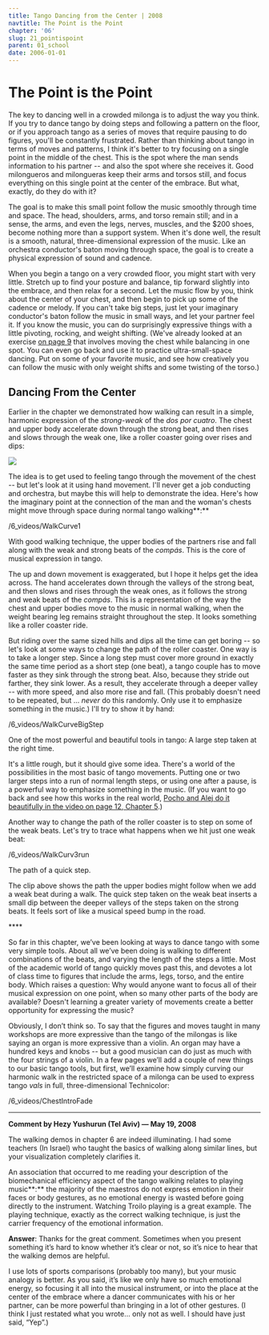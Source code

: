```yaml
---
title: Tango Dancing from the Center | 2008
navtitle: The Point is the Point
chapter: '06'
slug: 21_pointispoint
parent: 01_school
date: 2006-01-01
---
```


# The Point is the Point

The key to dancing well in a crowded milonga is to adjust the way you think. If you try to dance tango by doing steps and following a pattern on the floor, or if you approach tango as a series of moves that require pausing to do figures, you'll be constantly frustrated. Rather than thinking about tango in terms of moves and patterns, I think it's better to try focusing on a single point in the middle of the chest. This is the spot where the man sends information to his partner -- and also the spot where she receives it. Good milongueros and milongueras keep their arms and torsos still, and focus everything on this single point at the center of the embrace. But what, exactly, do they do with it?

The goal is to make this small point follow the music smoothly through time and space. The head, shoulders, arms, and torso remain still; and in a sense, the arms, and even the legs, nerves, muscles, and the $200 shoes, become nothing more than a support system. When it's done well, the result is a smooth, natural, three-dimensional expression of the music. Like an orchestra conductor's baton moving through space, the goal is to create a physical expression of sound and cadence.

When you begin a tango on a very crowded floor, you might start with very little. Stretch up to find your posture and balance, tip forward slightly into the embrace, and then relax for a second. Let the music flow by you, think about the center of your chest, and then begin to pick up some of the cadence or melody. If you can't take big steps, just let your imaginary conductor's baton follow the music in small ways, and let your partner feel it. If you know the music, you can do surprisingly expressive things with a little pivoting, rocking, and weight shifting. (We've already looked at an exercise [on page 9](/06/09_twist) that involves moving the chest while balancing in one spot. You can even go back and use it to practice ultra-small-space dancing. Put on some of your favorite music, and see how creatively you can follow the music with only weight shifts and some twisting of the torso.)

## Dancing From the Center

Earlier in the chapter we demonstrated how walking can result in a simple, harmonic expression of the _strong-weak_ of the _dos por cuatro_. The chest and upper body accelerate down through the strong beat, and then rises and slows through the weak one, like a roller coaster going over rises and dips:

![](/6_pics/strongweakwalkW2.jpg)

The idea is to get used to feeling tango through the movement of the chest -- but let's look at it using hand movement. I'll never get a job conducting and orchestra, but maybe this will help to demonstrate the idea. Here's how the imaginary point at the connection of the man and the woman's chests might move through space during normal tango walking**:**

/6_videos/WalkCurve1

With good walking technique, the upper bodies of the partners rise and fall along with
the weak and strong beats of the _compás_. This is the core of musical expression in tango.


The up and down movement is exaggerated, but I hope it helps get the idea across. The hand accelerates down through the valleys of the strong beat, and then slows and rises through the weak ones, as it follows the strong and weak beats of the _compás_. This is a representation of the way the chest and upper bodies move to the music in normal walking, when the weight bearing leg remains straight throughout the step. It looks something like a roller coaster ride.

But riding over the same sized hills and dips all the time can get boring -- so let's look at some ways to change the path of the roller coaster. One way is to take a longer step. Since a long step must cover more ground in exactly the same time period as a short step (one beat), a tango couple has to move faster as they sink through the strong beat. Also, because they stride out farther, they sink lower. As a result, they accelerate through a deeper valley -- with more speed, and also more rise and fall. (This probably doesn't need to be repeated, but ... _never_ do this randomly. Only use it to emphasize something in the music.) I'll try to show it by hand:

/6_videos/WalkCurveBigStep

One of the most powerful and beautiful tools in tango:  A large step taken at the right time.

It's a little rough, but it should give some idea. There's a world of the possibilities in the most basic of tango movements. Putting one or two larger steps into a run of normal length steps, or using one after a pause, is a powerful way to emphasize something in the music. (If you want to go back and see how this works in the real world, [Pocho and Alej do it beautifully in the video on page 12, Chapter 5](/05/27_pocho).)

Another way to change the path of the roller coaster is to step on some of the weak beats. Let's try to trace what happens when we hit just one weak beat:

/6_videos/WalkCurv3run

The path of a quick step.

The clip above shows the path the upper bodies might follow when we add a weak beat during a walk. The quick step taken on the weak beat inserts a small dip between the deeper valleys of the steps taken on the strong beats. It feels sort of like a musical speed bump in the road.

\*\*\*\*

So far in this chapter, we’ve been looking at ways to dance tango with some very simple tools. About all we’ve been doing is walking to different combinations of the beats, and varying the length of the steps a little. Most of the academic world of tango quickly moves past this, and devotes a lot of class time to figures that include the arms, legs, torso, and the entire body. Which raises a question: Why would anyone want to focus all of their musical expression on one point, when so many other parts of the body are available? Doesn't learning a greater variety of movements create a better opportunity for expressing the music?

Obviously, I don’t think so. To say that the figures and moves taught in many workshops are more expressive than the tango of the milongas is like saying an organ is more expressive than a violin. An organ may have a hundred keys and knobs -- but a good musician can do just as much with the four strings of a violin. In a few pages we’ll add a couple of new things to our basic tango tools, but first, we’ll examine how simply curving our harmonic walk in the restricted space of a milonga can be used to express tango _vals_ in full, three-dimensional Technicolor:

/6_videos/ChestIntroFade

-----

**Comment by Hezy Yushurun (Tel Aviv) — May 19, 2008**

The walking demos in chapter 6 are indeed illuminating. I had some teachers (In Israel) who taught the basics of walking along similar lines, but your visualization completely clarifies it.

An association that occurred to me reading your description of the biomechanical efficiency aspect of the tango walking relates to playing music**:** the majority of the maestros do not express emotion in their faces or body gestures, as no emotional energy is wasted before going directly to the instrument. Watching Troilo playing is a great example. The playing technique, exactly as the correct walking technique, is just the carrier frequency of the emotional information.

**Answer**:
Thanks for the great comment. Sometimes when you present something it’s hard to know whether it’s clear or not, so it’s nice to hear that the walking demos are helpful.

I use lots of sports comparisons (probably too many), but your music analogy is better. As you said, it’s like we only have so much emotional energy, so focusing it all into the musical instrument, or into the place at the center of the embrace where a dancer communicates with his or her partner, can be more powerful than bringing in a lot of other gestures. (I think I just restated what you wrote… only not as well. I should have just said, “Yep”.)
